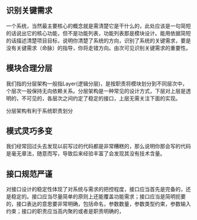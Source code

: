 ## 识别关键需求

一个系统，当然最主要核心的概念就是需清楚它是干什么的，此处应该是一句简短的话说出它的核心功能，但不是功能列表，功能列表那是模块设计。能用依据简短的话描述清楚项目目标，说明你清楚了系统的方向，识别了系统的关键需求，要是没有关键需求（命脉）的指导，你将走错方向。由次可见识别关键需求的重要性。

## 模块合理分层

我们指的分层架构一般指Layer\(逻辑分层\)，是按职责将模块划分到不同层次中，个层次一般保持无向依赖关系。分层架构是一种常见的设计方式，下层对上层是透明的，不可见的，各层次之间约定了稳定的接口，上层无需关注下面的实现。

分层架构有利于系统职责划分

## 模式灵巧多变

我们经常回过头去发现以前写过的代码都是非常糟糕的，那么说明你那会写的代码是毫无章法，随意而写，导致后来经验丰富了会发现其没有技术含量。

## 接口规范严谨

对接口设计的稳定性体现了对系统与需求的把控程度，接口应当首先是完备的，还是稳定的。接口应当尽量简单的原则上还能覆盖功能需求；接口应当是简明扼要的，接口表达的意思要非常明确，包括命名，参数数量，参数类型约束，参数输入约束；接口的职责应当高内聚的或者是职责明确的，

